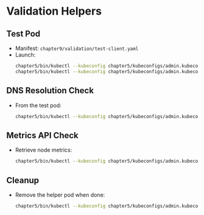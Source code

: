 # Validation Helpers

## Test Pod
- Manifest: `chapter9/validation/test-client.yaml`
- Launch:
  ```bash
  chapter5/bin/kubectl --kubeconfig chapter5/kubeconfigs/admin.kubeconfig apply -f chapter9/validation/test-client.yaml
  chapter5/bin/kubectl --kubeconfig chapter5/kubeconfigs/admin.kubeconfig wait pod/dns-metrics-check --for=condition=Ready --timeout=180s
  ```

## DNS Resolution Check
- From the test pod:
  ```bash
  chapter5/bin/kubectl --kubeconfig chapter5/kubeconfigs/admin.kubeconfig exec dns-metrics-check -- nslookup kubernetes.default
  ```

## Metrics API Check
- Retrieve node metrics:
  ```bash
  chapter5/bin/kubectl --kubeconfig chapter5/kubeconfigs/admin.kubeconfig top nodes
  ```

## Cleanup
- Remove the helper pod when done:
  ```bash
  chapter5/bin/kubectl --kubeconfig chapter5/kubeconfigs/admin.kubeconfig delete -f chapter9/validation/test-client.yaml
  ```
